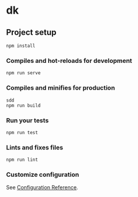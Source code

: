 # dk

## Project setup
```
npm install
```

### Compiles and hot-reloads for development
```
npm run serve
```

### Compiles and minifies for production
```
sdd
npm run build
```

### Run your tests
```
npm run test
```

### Lints and fixes files
```
npm run lint
```

### Customize configuration
See [Configuration Reference](https://cli.vuejs.org/config/).
